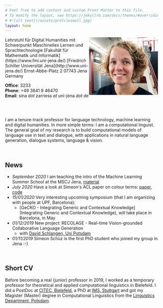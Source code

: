```yaml
---
# Feel free to add content and custom Front Matter to this file.
# To modify the layout, see https://jekyllrb.com/docs/themes/#overriding-theme-defaults
# #![alt text](/assets/profilesmall.jpg)  
layout: home
---
```


<img style="float: right;" src="/assets/profilesmall.jpg">
Lehrstuhl für Digital Humanities  
 mit Schwerpunkt Maschinelles Lernen und Sprachtechnologie  
[Fakultät für Mathematik und Informatik](https://www.fmi.uni-jena.de/)  
[Friedrich Schiller Universität Jena](http://www.uni-jena.de/)  
Ernst-Abbe-Platz 2  
07743 Jena  
Germany  

__Office__: 3233  
__Phone__: +49 3641 9 46470    
__Email__: sina *dot* zarriess *at* uni-jena *dot* de

<br/>
<br/>

I am a tenure-track professor for language technology, machine learning and digital humanities. In more simple terms: I am a computational linguist. The general goal of my research is to build computational models of language use in text and dialogue, with applications in natural language generation, dialogue systems, language & vision.

<br/>

## News

* *September 2020* I am teaching the intro of the Machine Learning Summer School at the MSCJ Jena, [material](https://github.com/sinazarriess/mlintro_mscj2020)
* *July 2020* Have a look at Simeon's ACL paper on colour terms: [paper](https://www.aclweb.org/anthology/2020.acl-main.584/), [code](https://github.com/clause-jena/colour-term-grounding)
* *15/01/2020* Very interesting upcoming symposium (that I am organizing with people at UPF, Barcelona):
  * [GeCKO - Integrating Generic and Contextual Knowledge](Integrating Generic and Contextual Knowledge), will take place in Barcelona, in May
* *01/12/2019* New project: RECOLAGE - Real-time Vision-grounded Collaborative Language Generation
  * with [David Schlangen, Uni Potsdam](http://www.ling.uni-potsdam.de/~das/)
* *01/11/2019* Simeon Schüz is the first PhD student who joined my group in Jena :-)


<br/>

## Short CV

Before becoming a real (junior) professor in 2019, I worked as a temporary professor for theoretical and applied computational linguistics in Bielefeld. I did a PostDoc at [CITEC,  Bielefeld](https://www.cit-ec.de/de), a PhD at [IMS, Stuttgart](https://www.ims.uni-stuttgart.de/) and got my Magister (Master) degree in Computational Linguistics from the [Linguistics Department, Potsdam](https://www.uni-potsdam.de/ling/index.html).

